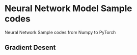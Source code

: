 # Neural Network Model Sample codes
Neural Network Sample codes from Numpy to PyTorch

## Gradient Desent 
